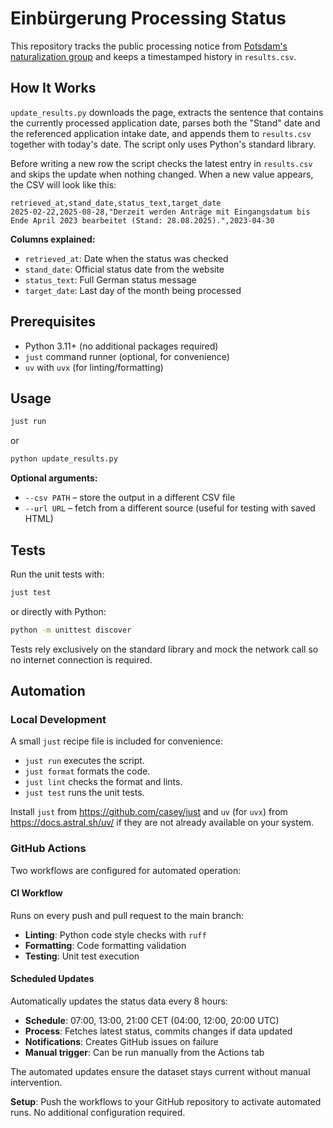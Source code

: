 # Einbürgerung Processing Status

This repository tracks the public processing notice from [Potsdam's naturalization group](https://vv.potsdam.de/vv/produkte/173010100000003814.php) and keeps a timestamped history in `results.csv`.

## How It Works

`update_results.py` downloads the page, extracts the sentence that contains the currently processed application date, parses both the "Stand" date and the referenced application intake date, and appends them to `results.csv` together with today's date. The script only uses Python's standard library.

Before writing a new row the script checks the latest entry in `results.csv` and skips the update when nothing changed. When a new value appears, the CSV will look like this:

```csv
retrieved_at,stand_date,status_text,target_date
2025-02-22,2025-08-28,"Derzeit werden Anträge mit Eingangsdatum bis Ende April 2023 bearbeitet (Stand: 28.08.2025).",2023-04-30
```

**Columns explained:**

- `retrieved_at`: Date when the status was checked
- `stand_date`: Official status date from the website
- `status_text`: Full German status message
- `target_date`: Last day of the month being processed

## Prerequisites

- Python 3.11+ (no additional packages required)
- `just` command runner (optional, for convenience)
- `uv` with `uvx` (for linting/formatting)

## Usage

```sh
just run
```

or

```sh
python update_results.py
```

**Optional arguments:**

- `--csv PATH` – store the output in a different CSV file
- `--url URL` – fetch from a different source (useful for testing with saved HTML)

## Tests

Run the unit tests with:

```sh
just test
```

or directly with Python:

```sh
python -m unittest discover
```

Tests rely exclusively on the standard library and mock the network call so no internet connection is required.

## Automation

### Local Development

A small `just` recipe file is included for convenience:

- `just run` executes the script.
- `just format` formats the code.
- `just lint` checks the format and lints.
- `just test` runs the unit tests.

Install `just` from https://github.com/casey/just and `uv` (for `uvx`) from https://docs.astral.sh/uv/ if they are not already available on your system.

### GitHub Actions

Two workflows are configured for automated operation:

#### CI Workflow

Runs on every push and pull request to the main branch:

- **Linting**: Python code style checks with `ruff`
- **Formatting**: Code formatting validation
- **Testing**: Unit test execution

#### Scheduled Updates

Automatically updates the status data every 8 hours:

- **Schedule**: 07:00, 13:00, 21:00 CET (04:00, 12:00, 20:00 UTC)
- **Process**: Fetches latest status, commits changes if data updated
- **Notifications**: Creates GitHub issues on failure
- **Manual trigger**: Can be run manually from the Actions tab

The automated updates ensure the dataset stays current without manual intervention.

**Setup**: Push the workflows to your GitHub repository to activate automated runs. No additional configuration required.
